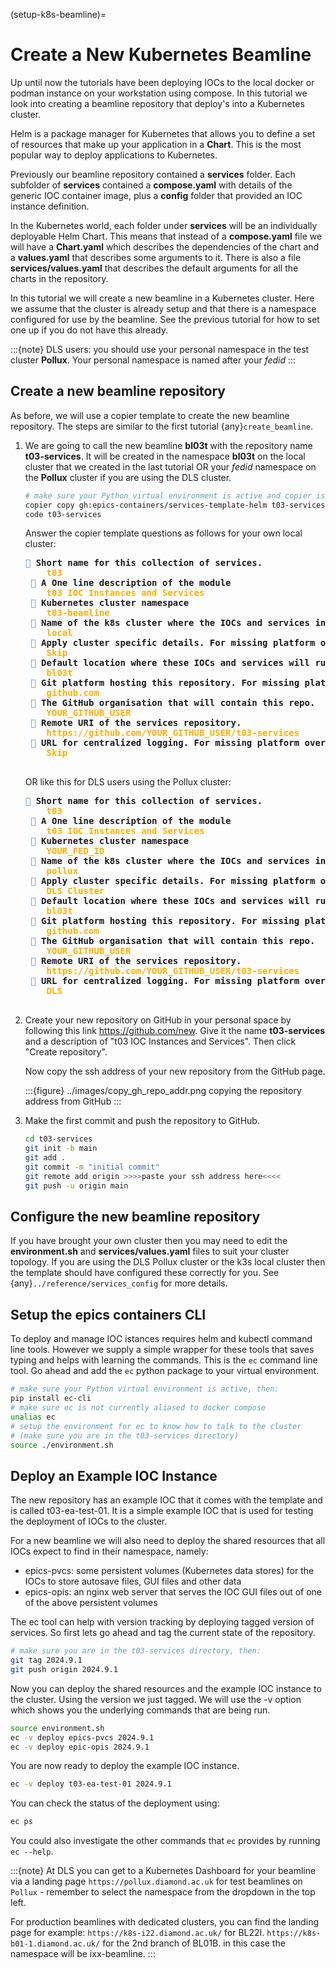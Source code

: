 (setup-k8s-beamline)=

# Create a New Kubernetes Beamline

Up until now the tutorials have been deploying IOCs to the local docker or podman instance on your workstation using compose. In this tutorial we look into creating a beamline repository that deploy's into a Kubernetes cluster.

Helm is a package manager for Kubernetes that allows you to define a set of resources that make up your application in a **Chart**. This is the most popular way to deploy applications to Kubernetes.

Previously our beamline repository contained a **services** folder.  Each subfolder of **services** contained a **compose.yaml** with details of the generic IOC container image, plus a **config** folder that provided an IOC instance definition.

In the Kubernetes world, each folder under **services** will be an individually deployable Helm Chart. This means that instead of a **compose.yaml** file we will have a **Chart.yaml** which describes the dependencies of the chart and a **values.yaml** that describes some arguments to it. There is also a file **services/values.yaml** that describes the default arguments for all the charts in the repository.

In this tutorial we will create a new beamline in a Kubernetes cluster. Here we assume that the cluster is already setup and that there is a namespace configured for use by the beamline. See the previous tutorial for how to set one up if you do not have this already.

:::{note}
DLS users: you should use your personal namespace in the test cluster **Pollux**. Your personal namespace is named after your *fedid*
:::

## Create a new beamline repository

As before, we will use a copier template to create the new beamline repository. The steps are similar to the first tutorial {any}`create_beamline`.

1. We are going to call the new beamline **bl03t** with the repository name **t03-services**. It will be created in the namespace **bl03t** on the local cluster that we created in the last tutorial OR your *fedid* namespace on the **Pollux** cluster if you are using the DLS cluster.

    ```bash
    # make sure your Python virtual environment is active and copier is pip installed
    copier copy gh:epics-containers/services-template-helm t03-services
    code t03-services
    ```

    Answer the copier template questions as follows for your own local cluster:

    <pre><font color="#5F87AF">🎤</font><b> Short name for this collection of services.</b>
    <b>   </b><font color="#FFAF00"><b>t03</b></font>
    <font color="#5F87AF">🎤</font><b> A One line description of the module</b>
    <b>   </b><font color="#FFAF00"><b>t03 IOC Instances and Services</b></font>
    <font color="#5F87AF">🎤</font><b> Kubernetes cluster namespace</b>
    <b>   </b><font color="#FFAF00"><b>t03-beamline</b></font>
    <font color="#5F87AF">🎤</font><b> Name of the k8s cluster where the IOCs and services in this repository will run</b>
    <b>   </b><font color="#FFAF00"><b>local</b></font>
    <font color="#5F87AF">🎤</font><b> Apply cluster specific details. For missing platform override cluster_type, or add your own in a PR.</b>
    <b>   </b><font color="#FFAF00"><b>Skip</b></font>
    <font color="#5F87AF">🎤</font><b> Default location where these IOCs and services will run. e.g. &quot;bl01t&quot;, &quot;SR01&quot;. Leave blank to configure per IOC.</b>
    <b>   </b><font color="#FFAF00"><b>bl03t</b></font>
    <font color="#5F87AF">🎤</font><b> Git platform hosting this repository. For missing platform override git_platform, or add your own in a PR.</b>
    <b>   </b><font color="#FFAF00"><b>github.com</b></font>
    <font color="#5F87AF">🎤</font><b> The GitHub organisation that will contain this repo.</b>
    <b>   </b><font color="#FFAF00"><b>YOUR_GITHUB_USER</b></font>
    <font color="#5F87AF">🎤</font><b> Remote URI of the services repository.</b>
    <b>   </b><font color="#FFAF00"><b>https://github.com/YOUR_GITHUB_USER/t03-services</b></font>
    <font color="#5F87AF">🎤</font><b> URL for centralized logging. For missing platform override logging_url, or add your own in a PR.</b>
    <b>   </b><font color="#FFAF00"><b>Skip</b></font>
    </pre>

    OR like this for DLS users using the Pollux cluster:

    <pre><font color="#5F87AF">🎤</font><b> Short name for this collection of services.</b>
    <b>   </b><font color="#FFAF00"><b>t03</b></font>
    <font color="#5F87AF">🎤</font><b> A One line description of the module</b>
    <b>   </b><font color="#FFAF00"><b>t03 IOC Instances and Services</b></font>
    <font color="#5F87AF">🎤</font><b> Kubernetes cluster namespace</b>
    <b>   </b><font color="#FFAF00"><b>YOUR_FED_ID</b></font>
    <font color="#5F87AF">🎤</font><b> Name of the k8s cluster where the IOCs and services in this repository will run</b>
    <b>   </b><font color="#FFAF00"><b>pollux</b></font>
    <font color="#5F87AF">🎤</font><b> Apply cluster specific details. For missing platform override cluster_type, or add your own in a PR.</b>
    <b>   </b><font color="#FFAF00"><b>DLS Cluster</b></font>
    <font color="#5F87AF">🎤</font><b> Default location where these IOCs and services will run. e.g. &quot;bl01t&quot;, &quot;SR01&quot;. Leave blank to configure per IOC.</b>
    <b>   </b><font color="#FFAF00"><b>bl03t</b></font>
    <font color="#5F87AF">🎤</font><b> Git platform hosting this repository. For missing platform override git_platform, or add your own in a PR.</b>
    <b>   </b><font color="#FFAF00"><b>github.com</b></font>
    <font color="#5F87AF">🎤</font><b> The GitHub organisation that will contain this repo.</b>
    <b>   </b><font color="#FFAF00"><b>YOUR_GITHUB_USER</b></font>
    <font color="#5F87AF">🎤</font><b> Remote URI of the services repository.</b>
    <b>   </b><font color="#FFAF00"><b>https://github.com/YOUR_GITHUB_USER/t03-services</b></font>
    <font color="#5F87AF">🎤</font><b> URL for centralized logging. For missing platform override logging_url, or add your own in a PR.</b>
    <b>   </b><font color="#FFAF00"><b>DLS</b></font>
    </pre>

1. Create your new repository on GitHub in your personal space by following this link <https://github.com/new>. Give it the name **t03-services** and a description of "t03 IOC Instances and Services". Then click "Create repository".

   Now copy the ssh address of your new repository from the GitHub page.

   :::{figure} ../images/copy_gh_repo_addr.png
   copying the repository address from GitHub
   :::

1. Make the first commit and push the repository to GitHub.

    ```bash
    cd t03-services
    git init -b main
    git add .
    git commit -m "initial commit"
    git remote add origin >>>>paste your ssh address here<<<<
    git push -u origin main
    ```

## Configure the new beamline repository

If you have brought your own cluster then you may need to edit the **environment.sh** and **services/values.yaml** files to suit your cluster topology. If you are using the DLS Pollux cluster or the k3s local cluster then the template should have configured these correctly for you. See {any}`../reference/services_config` for more details.

## Setup the epics containers CLI

To deploy and manage IOC istances requires helm and kubectl command line tools. However we supply a simple wrapper for these tools that saves typing and helps with learning the commands. This is the `ec` command line tool. Go ahead and add the `ec` python package to your virtual environment.

```bash
# make sure your Python virtual environment is active, then:
pip install ec-cli
# make sure ec is not currently aliased to docker compose
unalias ec
# setup the environment for ec to know how to talk to the cluster
# (make sure you are in the t03-services directory)
source ./environment.sh
```

## Deploy an Example IOC Instance

The new repository has an example IOC that it comes with the template and is called t03-ea-test-01. It is a simple example IOC that is used for testing the deployment of IOCs to the cluster.

For a new beamline we will also need to deploy the shared resources that all IOCs expect to find in their namespace, namely:
- epics-pvcs: some persistent volumes (Kubernetes data stores) for the IOCs to store autosave files, GUI files and other data
- epics-opis: an nginx web server that serves the IOC GUI files out of one of the above persistent volumes

The ec tool can help with version tracking by deploying tagged version of services. So first lets go ahead and tag the current state of the repository.

```bash
# make sure you are in the t03-services directory, then:
git tag 2024.9.1
git push origin 2024.9.1
```

Now you can deploy the shared resources and the example IOC instance to the cluster. Using the version we just tagged. We will use the -v option which shows you the underlying commands that are being run.

```bash
source environment.sh
ec -v deploy epics-pvcs 2024.9.1
ec -v deploy epic-opis 2024.9.1
```

You are now ready to deploy the example IOC instance.

```bash
ec -v deploy t03-ea-test-01 2024.9.1
```

You can check the status of the deployment using:

```bash
ec ps
```

You could also investigate the other commands that `ec` provides by running `ec --help`.

:::{note}
At DLS you can get to a Kubernetes Dashboard for your beamline via a landing page `https://pollux.diamond.ac.uk` for test beamlines on `Pollux` - remember to select the namespace from the dropdown in the top left.

For production beamlines with dedicated clusters, you can find the landing page for example:
`https://k8s-i22.diamond.ac.uk/` for BL22I.
`https://k8s-b01-1.diamond.ac.uk/` for the 2nd branch of BL01B.
in this case the namespace will be ixx-beamline.
:::
